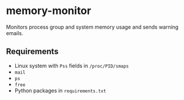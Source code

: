 # memory-monitor

Monitors process group and system memory usage and sends warning emails.

## Requirements

* Linux system with `Pss` fields in `/proc/PID/smaps`
* `mail`
* `ps`
* `free`
* Python packages in `requirements.txt`
